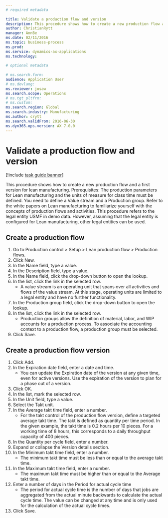 ```yaml
--- 
# required metadata 
 
title: Validate a production flow and version
description: This procedure shows how to create a new production flow and a first version for lean manufacturing. 
author: ChristianRytt
manager: AnnBe 
ms.date: 02/11/2016
ms.topic: business-process 
ms.prod:  
ms.service: dynamics-ax-applications 
ms.technology:  
 
# optional metadata 
 
# ms.search.form:   
audience: Application User 
# ms.devlang:  
ms.reviewer: josaw
ms.search.scope: Operations 
# ms.tgt_pltfrm:  
# ms.custom:  
ms.search.region: Global
ms.search.industry: Manufacturing
ms.author: crytt
ms.search.validFrom: 2016-06-30 
ms.dyn365.ops.version: AX 7.0.0 
---
```

# Validate a production flow and version

[!include [task guide banner](../../includes/task-guide-banner.md)]

This procedure shows how to create a new production flow and a first version for lean manufacturing. Prerequisites: The production parameters for Lean manufacturing and the units of measure for class time must be defined. You need to define a Value stream and a Production group. Refer to the white papers on Lean manufacturing to familiarize yourself with the concepts of production flows and activities. This procedure refers to the legal entity USMF in demo data. However, assuming that the legal entity is configured for Lean manufacturing, other legal entities can be used.


## Create a production flow
1. Go to Production control > Setup > Lean production flow > Production flows.
2. Click New.
3. In the Name field, type a value.
4. In the Description field, type a value.
5. In the Name field, click the drop-down button to open the lookup.
6. In the list, click the link in the selected row.
    * A value stream is an operating unit that spans over all activities and flows of the value stream.   At this stage, operating units are limited to a legal entity and have no further functionality.  
7. In the Production group field, click the drop-down button to open the lookup.
8. In the list, click the link in the selected row.
    * Production groups allow the definition of material, labor, and WIP accounts for a production process. To associate the accounting context to a production flow, a production group must be selected.  
9. Click Save.

## Create a production flow version
1. Click Add.
2. In the Expiration date field, enter a date and time.
    * You can update the Expiration date of the version at any given time, even for active versions. Use the expiration of the version to plan for a phase out of a version.  
3. Click OK.
4. In the list, mark the selected row.
5. In the Unit field, type a value.
6. Select the Takt unit.
7. In the Average takt time field, enter a number.
    * For the takt control of the production flow version, define a targeted average takt time.   The takt is defined as quantity  per time period.  In the given example, the takt time is 0.2 hours per 10 pieces. For a working time of 8 hours, this corresponds to a daily throughput capacity of 400 pieces.  
8. In the Quantity per cycle field, enter a number.
9. Expand or collapse the Version details section.
10. In the Minimum takt time field, enter a number.
    * The minimum takt time must be less than or equal to the average takt time.  
11. In the Maximum takt time field, enter a number.
    * The maximum takt time must be higher than or equal to the Average takt time.  
12. Enter a number of days in the Period for actual cycle time
    * The period for actual cycle time is the number of days that jobs are aggregated from the actual minute backwards to calculate the actual cycle time. The value can be changed at any time and is only used for the calculation of the actual cycle times.  
13. Click Save.

